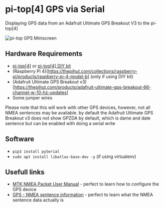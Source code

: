 # pi-top[4] GPS via Serial
Displaying GPS data from an Adafruit Ultimate GPS Breakout V3 to the pi-top[4]

![pi-top GPS Miniscreen](https://forum.pi-top.com/uploads/default/original/1X/1a10807314cee3aa8ac309f5e55d9750830013ed.jpeg "pi-top GPS Miniscreen")

## Hardware Requirements
* [pi-top[4]](https://shop.pi-top.com/collections/pi-top-4/products/pi-top-4-complete) or [pi-top[4] DIY kit](https://shop.pi-top.com/collections/pi-top-4/products/pi-top-4-diy-edition)
* (Raspberry Pi 4}[https://thepihut.com/collections/raspberry-pi/products/raspberry-pi-4-model-b] (only if using DIY kit)
* (Adafruit Ultimate GPS Breakout v3)[https://thepihut.com/products/adafruit-ultimate-gps-breakout-66-channel-w-10-hz-updates]
* Some jumper wires

Please note that this will work with other GPS devices, however, not all NMEA sentences may be available. by default the Adafruit Ultimate GPS Breakout v3 does not show GPZDA by default, which is dame and date sentence but can be enabled with doing a serial write

## Software 
* `pip3 install pySerial `
*  `sudo apt install libatlas-base-dev -y` (if using virtualenv)

## Usefull links
* [MTK NMEA Packet User Manual](https://www.sparkfun.com/datasheets/GPS/Modules/PMTK_Protocol.pdf) - perfect to learn how to configure the GPS device
* [GPS - NMEA sentence information](http://aprs.gids.nl/nmea/) - perfect to learn what the NMEA sentence data actually is
